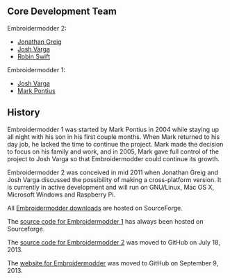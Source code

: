 ## Core Development Team

Embroidermodder 2:

  * [Jonathan Greig](https://github.com/redteam316)
  * [Josh Varga](https://github.com/JoshVarga)
  * [Robin Swift](https://github.com/robin-swift)

Embroidermodder 1:

  * [Josh Varga](https://github.com/JoshVarga)
  * [Mark Pontius](http://sourceforge.net/u/mpontius/profile)

## History

Embroidermodder 1 was started by Mark Pontius in 2004 while staying up all night with his son in his first couple months. When Mark returned 
to his day job, he lacked the time to continue the project. Mark made the decision to focus on his family and work, and in 
2005, Mark gave full control of the project to Josh Varga so that Embroidermodder could continue its growth.

Embroidermodder 2 was conceived in mid 2011 when Jonathan Greig and Josh Varga discussed the possibility of making a cross-platform version.
It is currently in active development and will run on GNU/Linux, Mac OS X, Microsoft Windows and Raspberry Pi.

All <a href="downloads.html">Embroidermodder downloads</a> are hosted on SourceForge.

The <a href="http://sourceforge.net/p/embroidermodder/code/HEAD/tree/embroidermodder1">source code for Embroidermodder 1</a> has always been hosted on Sourceforge.

The <a href="https://github.com/Embroidermodder/Embroidermodder">source code for Embroidermodder 2</a> was moved to GitHub on July 18, 2013.

The <a href="https://github.com/Embroidermodder/Embroidermodder.github.io">website for Embroidermodder</a> was moved to GitHub on September 9, 2013.

